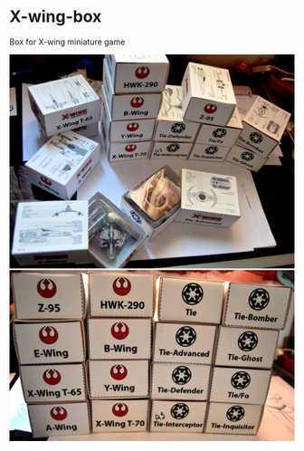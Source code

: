 # X-wing-box
Box for X-wing miniature game

<img src="https://github.com/Elrenardo/X-wing-box/blob/master/img/DSC_0182.JPG" alt="x-wing box">

<img src="https://github.com/Elrenardo/X-wing-box/blob/master/img/DSC_0183.JPG" alt="x-wing box">

